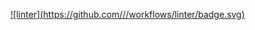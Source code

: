 [![linter](https://github.com/<Peter Gemmell>/<Unit2-06>/workflows/linter/badge.svg)](https://github.com/marketplace/actions/super-linter)
